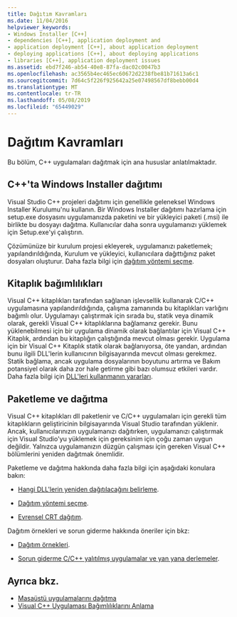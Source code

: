 ```yaml
---
title: Dağıtım Kavramları
ms.date: 11/04/2016
helpviewer_keywords:
- Windows Installer [C++]
- dependencies [C++], application deployment and
- application deployment [C++], about application deployment
- deploying applications [C++], about deploying applications
- libraries [C++], application deployment issues
ms.assetid: ebd7f246-ab54-40e8-87fa-dac02c0047b3
ms.openlocfilehash: ac3565b4ec465ec60672d2238fbe81b71613a6c1
ms.sourcegitcommit: 7d64c5f226f925642a25e07498567df8bebb00d4
ms.translationtype: MT
ms.contentlocale: tr-TR
ms.lasthandoff: 05/08/2019
ms.locfileid: "65449029"
---
```

# <a name="deployment-concepts"></a>Dağıtım Kavramları

Bu bölüm, C++ uygulamaları dağıtmak için ana hususlar anlatılmaktadır.

## <a name="windows-installer-deployment-in-c"></a>C++'ta Windows Installer dağıtımı

Visual Studio C++ projeleri dağıtımı için genellikle geleneksel Windows Installer Kurulumu'nu kullanın. Bir Windows Installer dağıtımı hazırlama için setup.exe dosyasını uygulamanızda paketini ve bir yükleyici paketi (.msi) ile birlikte bu dosyayı dağıtma. Kullanıcılar daha sonra uygulamanızı yüklemek için Setup.exe'yi çalıştırın.

Çözümünüze bir kurulum projesi ekleyerek, uygulamanızı paketlemek; yapılandırıldığında, Kurulum ve yükleyici, kullanıcılara dağıttığınız paket dosyaları oluşturur. Daha fazla bilgi için [dağıtım yöntemi seçme](choosing-a-deployment-method.md).

## <a name="library-dependencies"></a>Kitaplık bağımlılıkları

Visual C++ kitaplıkları tarafından sağlanan işlevsellik kullanarak C/C++ uygulamasına yapılandırıldığında, çalışma zamanında bu kitaplıkları varlığını bağımlı olur. Uygulamayı çalıştırmak için sırada bu, statik veya dinamik olarak, gerekli Visual C++ kitaplıklarına bağlamanız gerekir. Bunu yüklenebilmesi için bir uygulama dinamik olarak bağlantılar için Visual C++ Kitaplık, ardından bu kitaplığın çalıştığında mevcut olması gerekir. Uygulama için bir Visual C++ Kitaplık statik olarak bağlanıyorsa, öte yandan, ardından bunu ilgili DLL'lerin kullanıcının bilgisayarında mevcut olması gerekmez. Statik bağlama, ancak uygulama dosyalarının boyutunu artırma ve Bakım potansiyel olarak daha zor hale getirme gibi bazı olumsuz etkileri vardır. Daha fazla bilgi için [DLL'leri kullanmanın yararları](../build/dlls-in-visual-cpp.md#advantages-of-using-dlls).

## <a name="packaging-and-redistributing"></a>Paketleme ve dağıtma

Visual C++ kitaplıkları dll paketlenir ve C/C++ uygulamaları için gerekli tüm kitaplıkların geliştiricinin bilgisayarında Visual Studio tarafından yüklenir. Ancak, kullanıcılarınızın uygulamanızı dağıtırken, uygulamanızı çalıştırmak için Visual Studio'yu yüklemek için gereksinim için çoğu zaman uygun değildir. Yalnızca uygulamanızın düzgün çalışması için gereken Visual C++ bölümlerini yeniden dağıtmak önemlidir.

Paketleme ve dağıtma hakkında daha fazla bilgi için aşağıdaki konulara bakın:

- [Hangi DLL'lerin yeniden dağıtılacağını belirleme](determining-which-dlls-to-redistribute.md).

- [Dağıtım yöntemi seçme](choosing-a-deployment-method.md).

- [Evrensel CRT dağıtım](universal-crt-deployment.md).

Dağıtım örnekleri ve sorun giderme hakkında öneriler için bkz:

- [Dağıtım örnekleri](deployment-examples.md).

- [Sorun giderme C/C++ yalıtılmış uygulamalar ve yan yana derlemeler](../build/troubleshooting-c-cpp-isolated-applications-and-side-by-side-assemblies.md).

## <a name="see-also"></a>Ayrıca bkz.

- [Masaüstü uygulamalarını dağıtma](deploying-native-desktop-applications-visual-cpp.md)
- [Visual C++ Uygulaması Bağımlılıklarını Anlama](understanding-the-dependencies-of-a-visual-cpp-application.md)
